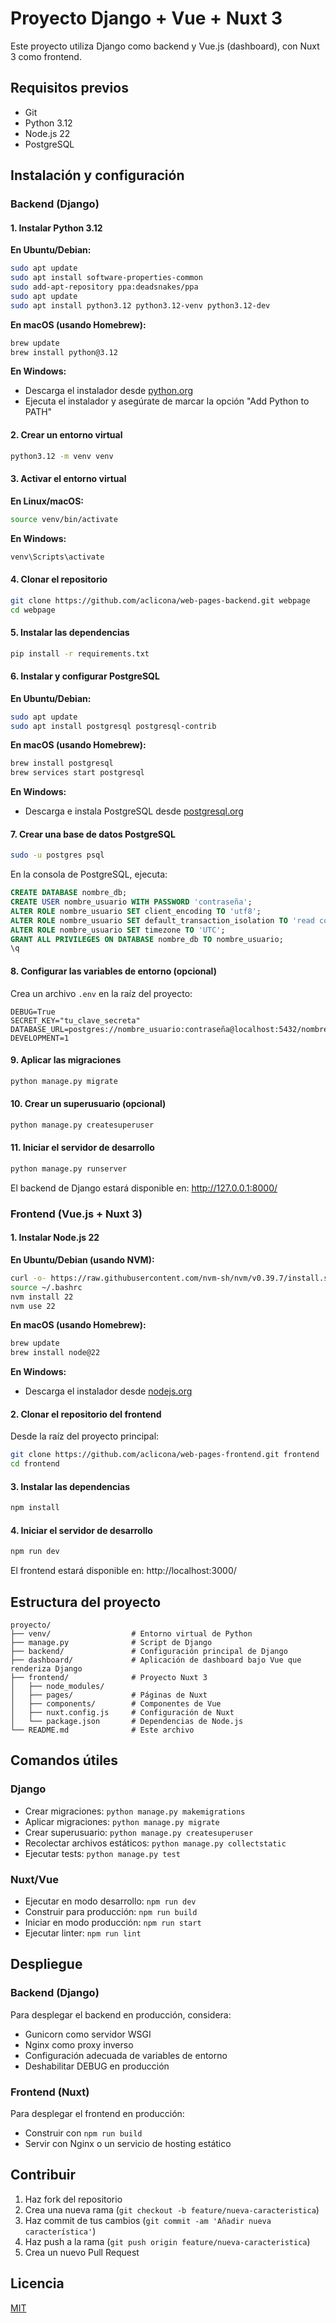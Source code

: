 # Proyecto Django + Vue + Nuxt 3

Este proyecto utiliza Django como backend y Vue.js (dashboard), con Nuxt 3 como frontend.

## Requisitos previos

- Git
- Python 3.12
- Node.js 22
- PostgreSQL

## Instalación y configuración

### Backend (Django)

#### 1. Instalar Python 3.12

**En Ubuntu/Debian:**
```bash
sudo apt update
sudo apt install software-properties-common
sudo add-apt-repository ppa:deadsnakes/ppa
sudo apt update
sudo apt install python3.12 python3.12-venv python3.12-dev
```

**En macOS (usando Homebrew):**
```bash
brew update
brew install python@3.12
```

**En Windows:**
- Descarga el instalador desde [python.org](https://www.python.org/downloads/release/python-3120/)
- Ejecuta el instalador y asegúrate de marcar la opción "Add Python to PATH"

#### 2. Crear un entorno virtual

```bash
python3.12 -m venv venv
```

#### 3. Activar el entorno virtual

**En Linux/macOS:**
```bash
source venv/bin/activate
```

**En Windows:**
```bash
venv\Scripts\activate
```

#### 4. Clonar el repositorio

```bash
git clone https://github.com/aclicona/web-pages-backend.git webpage
cd webpage
```

#### 5. Instalar las dependencias

```bash
pip install -r requirements.txt
```

#### 6. Instalar y configurar PostgreSQL

**En Ubuntu/Debian:**
```bash
sudo apt update
sudo apt install postgresql postgresql-contrib
```

**En macOS (usando Homebrew):**
```bash
brew install postgresql
brew services start postgresql
```

**En Windows:**
- Descarga e instala PostgreSQL desde [postgresql.org](https://www.postgresql.org/download/windows/)

#### 7. Crear una base de datos PostgreSQL

```bash
sudo -u postgres psql
```

En la consola de PostgreSQL, ejecuta:
```sql
CREATE DATABASE nombre_db;
CREATE USER nombre_usuario WITH PASSWORD 'contraseña';
ALTER ROLE nombre_usuario SET client_encoding TO 'utf8';
ALTER ROLE nombre_usuario SET default_transaction_isolation TO 'read committed';
ALTER ROLE nombre_usuario SET timezone TO 'UTC';
GRANT ALL PRIVILEGES ON DATABASE nombre_db TO nombre_usuario;
\q
```

#### 8. Configurar las variables de entorno (opcional)

Crea un archivo `.env` en la raíz del proyecto:
```
DEBUG=True
SECRET_KEY="tu_clave_secreta"
DATABASE_URL=postgres://nombre_usuario:contraseña@localhost:5432/nombre_db
DEVELOPMENT=1
```

#### 9. Aplicar las migraciones

```bash
python manage.py migrate
```

#### 10. Crear un superusuario (opcional)

```bash
python manage.py createsuperuser
```

#### 11. Iniciar el servidor de desarrollo

```bash
python manage.py runserver
```

El backend de Django estará disponible en: http://127.0.0.1:8000/

### Frontend (Vue.js + Nuxt 3)

#### 1. Instalar Node.js 22

**En Ubuntu/Debian (usando NVM):**
```bash
curl -o- https://raw.githubusercontent.com/nvm-sh/nvm/v0.39.7/install.sh | bash
source ~/.bashrc
nvm install 22
nvm use 22
```

**En macOS (usando Homebrew):**
```bash
brew update
brew install node@22
```

**En Windows:**
- Descarga el instalador desde [nodejs.org](https://nodejs.org/)

#### 2. Clonar el repositorio del frontend

Desde la raíz del proyecto principal:

```bash
git clone https://github.com/aclicona/web-pages-frontend.git frontend
cd frontend
```

#### 3. Instalar las dependencias

```bash
npm install
```

#### 4. Iniciar el servidor de desarrollo

```bash
npm run dev
```

El frontend estará disponible en: http://localhost:3000/

## Estructura del proyecto

```
proyecto/
├── venv/                  # Entorno virtual de Python
├── manage.py              # Script de Django
├── backend/               # Configuración principal de Django
├── dashboard/             # Aplicación de dashboard bajo Vue que renderiza Django
├── frontend/              # Proyecto Nuxt 3
│   ├── node_modules/      
│   ├── pages/             # Páginas de Nuxt
│   ├── components/        # Componentes de Vue
│   ├── nuxt.config.js     # Configuración de Nuxt
│   └── package.json       # Dependencias de Node.js
└── README.md              # Este archivo
```

## Comandos útiles

### Django

- Crear migraciones: `python manage.py makemigrations`
- Aplicar migraciones: `python manage.py migrate`
- Crear superusuario: `python manage.py createsuperuser`
- Recolectar archivos estáticos: `python manage.py collectstatic`
- Ejecutar tests: `python manage.py test`

### Nuxt/Vue

- Ejecutar en modo desarrollo: `npm run dev`
- Construir para producción: `npm run build`
- Iniciar en modo producción: `npm run start`
- Ejecutar linter: `npm run lint`

## Despliegue

### Backend (Django)

Para desplegar el backend en producción, considera:
- Gunicorn como servidor WSGI
- Nginx como proxy inverso
- Configuración adecuada de variables de entorno
- Deshabilitar DEBUG en producción

### Frontend (Nuxt)

Para desplegar el frontend en producción:
- Construir con `npm run build`
- Servir con Nginx o un servicio de hosting estático

## Contribuir

1. Haz fork del repositorio
2. Crea una nueva rama (`git checkout -b feature/nueva-caracteristica`)
3. Haz commit de tus cambios (`git commit -am 'Añadir nueva característica'`)
4. Haz push a la rama (`git push origin feature/nueva-caracteristica`)
5. Crea un nuevo Pull Request

## Licencia

[MIT](https://choosealicense.com/licenses/mit/)